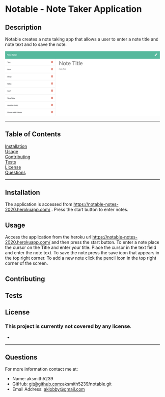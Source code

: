 # Notable - Note Taker Application

## Description
Notable creates a note taking app that allows a user to enter a note title and note text and to save the note.

<img src='./public/assets/images/noteable-ss.png'>

***
## Table of Contents
[Installation](#installation)<br>
[Usage](#usage)<br>
[Contributing](#contributing)<br>
[Tests](#tests)<br>
[License](#license)<br>
[Questions](#questions)<br>
***
## Installation
The application is accessed from https://notable-notes-2020.herokuapp.com/ . Press the start button to enter notes.

## Usage
Access the application from the heroku url https://notable-notes-2020.herokuapp.com/ and then press the start button. To enter a note place the cursor on the Title and enter your title. Place the cursor in the text field and enter the note text. To save the note press the save icon that appears in the top right corner. To add a new note click the pencil icon in the top right corner of the screen. 

## Contributing


## Tests


## License
### This project is currently not covered by any license.
* 
***
## Questions
For more information contact me at:<br>
* Name: aksmith5239
* GitHub: git@github.com:aksmith5239/notable.git
* Email Address: aklobby@gmail.com
    